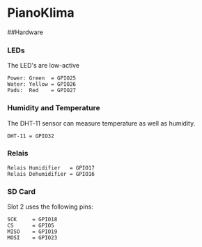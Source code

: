# PianoKlima

##Hardware 


### LEDs

The LED's are low-active


    Power: Green  = GPIO25
    Water: Yellow = GPIO26
    Pads:  Red    = GPIO27    
    
### Humidity and Temperature

The DHT-11 sensor can measure temperature as well as humidity.

    DHT-11 = GPIO32


### Relais

    Relais Humidifier   = GPIO17
    Relais Dehumidifier = GPIO16

### SD Card

Slot 2 uses the following pins:

    SCK     = GPIO18
    CS      = GPIO5
    MISO    = GPIO19
    MOSI    = GPIO23
